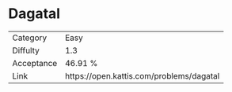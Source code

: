 # Dagatal

<table>
    <tr>
        <td>Category</td>
        <td>Easy</td>
    </tr>
    <tr>
        <td>Diffulty</td>
        <td>1.3</td>
    </tr>
    <tr>
        <td>Acceptance</td>
        <td>46.91 %</td>
    </tr>
    <tr>
        <td>Link</td>
        <td>https://open.kattis.com/problems/dagatal</td>
    </tr>
</table>